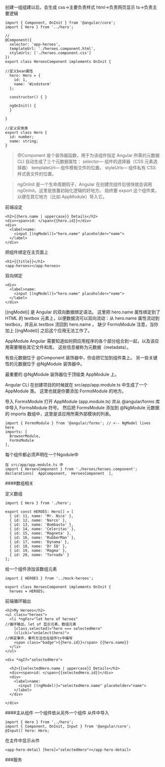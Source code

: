 创建一组组建以后，会生成
css→主要负责样式
html→负责网页显示
ts→负责主要逻辑

```
import { Component, OnInit } from '@angular/core';
import { Hero } from '../hero';

//
@Component({
  selector: 'app-heroes',
  templateUrl: './heroes.component.html',
  styleUrls: ['./heroes.component.css']
})
export class HeroesComponent implements OnInit {

//定义bean属性
  hero: Hero = {
    id: 1,
    name: 'Windstorm'
  };

  constructor() { }

  ngOnInit() {
  }

}
```

```
//定义实体类
export class Hero {
  id: number;
  name: string;
}
```
>@Component 是个装饰器函数，用于为该组件指定 Angular 所需的元数据
CLI 自动生成了三个元数据属性：
selector— 组件的选择器（CSS 元素选择器）
templateUrl— 组件模板文件的位置。
styleUrls— 组件私有 CSS 样式表文件的位置。

>ngOnInit 是一个生命周期钩子，Angular 在创建完组件后很快就会调用 ngOnInit。这里是放置初始化逻辑的好地方。
始终要 export 这个组件类，以便在其它地方（比如 AppModule）导入它。

前端设定
```
<h2>{{hero.name | uppercase}} Details</h2>
<div><span>id: </span>{{hero.id}}</div>
<div>
  <label>name:
    <input [(ngModel)]="hero.name" placeholder="name">
  </label>
</div>
```
把组件绑定在主页面上
```
<h1>{{title}}</h1>
<app-heroes></app-heroes>
```

双向绑定
```
<div>
  <label>name:
    <input [(ngModel)]="hero.name" placeholder="name">
  </label>
</div>
```
[(ngModel)] 是 Angular 的双向数据绑定语法。
这里把 hero.name 属性绑定到了 HTML 的 textbox 元素上，以便数据流可以双向流动：从 hero.name 属性流动到 textbox，并且从 textbox 流回到 hero.name 。
缺少 FormsModule
注意，当你加上 [(ngModel)] 之后这个应用无法工作了。

AppModule
Angular 需要知道如何把应用程序的各个部分组合到一起，以及该应用需要哪些其它文件和库。 这些信息被称为元数据（metadata）。

有些元数据位于 @Component 装饰器中，你会把它加到组件类上。 另一些关键性的元数据位于 @NgModule 装饰器中。

最重要的 @NgModule 装饰器位于顶级类 AppModule 上。

Angular CLI 在创建项目的时候就在 src/app/app.module.ts 中生成了一个 AppModule 类。 这里也就是你要添加 FormsModule 的地方。

导入 FormsModule
打开 AppModule (app.module.ts) 并从 @angular/forms 库中导入 FormsModule 符号。
然后把 FormsModule 添加到 @NgModule 元数据的 imports 数组中，这里是该应用所需外部模块的列表。
```
import { FormsModule } from '@angular/forms'; // <-- NgModel lives here
imports: [
  BrowserModule,
  FormsModule
],
```
每个组件都必须声明在一个Ngodule中
```
在 src/app/app.module.ts 中
import { HeroesComponent } from './heroes/heroes.component';
declarations[  AppComponent,  HeroesComponent  ],
```

####数组相关

定义数组
```
import { Hero } from './hero';

export const HEROES: Hero[] = [
  { id: 11, name: 'Mr. Nice' },
  { id: 12, name: 'Narco' },
  { id: 13, name: 'Bombasto' },
  { id: 14, name: 'Celeritas' },
  { id: 15, name: 'Magneta' },
  { id: 16, name: 'RubberMan' },
  { id: 17, name: 'Dynama' },
  { id: 18, name: 'Dr IQ' },
  { id: 19, name: 'Magma' },
  { id: 20, name: 'Tornado' }
];
```
给一个组件添加该数组元素
```
import { HEROES } from '../mock-heroes';

export class HeroesComponent implements OnInit {
  heroes = HEROES;

```
前端循环输出
```
<h2>My Heroes</h2>
<ul class="heroes">
  <li *ngFor="let hero of heroes"
//循环输出，let of 显示元素，数组元素
    [class.selected]="hero === selectedHero"
    (click)="onSelect(hero)">
//绑定事件，事件方法也在组件ts中编写
    <span class="badge">{{hero.id}}</span> {{hero.name}}
  </li>
</ul>

<div *ngIf="selectedHero">

  <h2>{{selectedHero.name | uppercase}} Details</h2>
  <div><span>id: </span>{{selectedHero.id}}</div>
  <div>
    <label>name:
      <input [(ngModel)]="selectedHero.name" placeholder="name">
    </label>
  </div>

</div>
```

####主从组件
一个组件依从另外一个组件
从件中导入
```
import { Hero } from '../hero';
import { Component, OnInit, Input } from '@angular/core';
@Input() hero: Hero;
```
在主件中显示从件
```
<app-hero-detail [hero]="selectedHero"></app-hero-detail>
```

###服务



